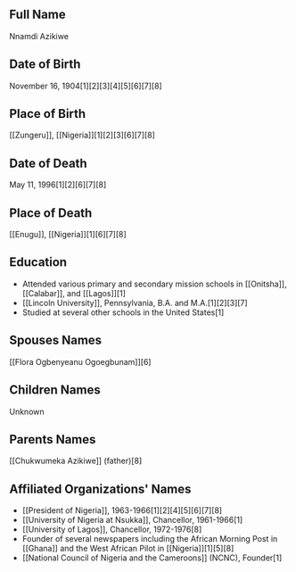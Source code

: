 ## Full Name
Nnamdi Azikiwe

## Date of Birth
November 16, 1904[1][2][3][4][5][6][7][8]

## Place of Birth
[[Zungeru]], [[Nigeria]][1][2][3][6][7][8]

## Date of Death
May 11, 1996[1][2][6][7][8]

## Place of Death
[[Enugu]], [[Nigeria]][1][6][7][8]

## Education
- Attended various primary and secondary mission schools in [[Onitsha]], [[Calabar]], and [[Lagos]][1]
- [[Lincoln University]], Pennsylvania, B.A. and M.A.[1][2][3][7]
- Studied at several other schools in the United States[1]

## Spouses Names
[[Flora Ogbenyeanu Ogoegbunam]][6]

## Children Names
Unknown

## Parents Names
[[Chukwumeka Azikiwe]] (father)[8]

## Affiliated Organizations' Names
- [[President of Nigeria]], 1963-1966[1][2][4][5][6][7][8]
- [[University of Nigeria at Nsukka]], Chancellor, 1961-1966[1]
- [[University of Lagos]], Chancellor, 1972-1976[8]
- Founder of several newspapers including the African Morning Post in [[Ghana]] and the West African Pilot in [[Nigeria]][1][5][8]
- [[National Council of Nigeria and the Cameroons]] (NCNC), Founder[1]

